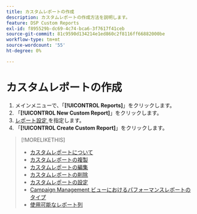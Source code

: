 ```yaml
---
title: カスタムレポートの作成
description: カスタムレポートの作成方法を説明します。
feature: DSP Custom Reports
exl-id: f895529b-dc69-4c74-bca6-3f7617f41ceb
source-git-commit: 81c9590d134214e1ed860c2f8116ff66882000be
workflow-type: tm+mt
source-wordcount: '55'
ht-degree: 0%

---
```


# カスタムレポートの作成

1. メインメニューで、「**[!UICONTROL Reports]**」をクリックします。
1. 「**[!UICONTROL New Custom Report]**」をクリックします。
1. [ レポート設定 ](/help/dsp/reports/report-settings.md) を指定します。
1. 「**[!UICONTROL Create Custom Report]**」をクリックします。

>[!MORELIKETHIS]
>
>* [ カスタムレポートについて ](/help/dsp/reports/report-about.md)
>* [ カスタムレポートの複製 ](/help/dsp/reports/report-copy.md)
>* [ カスタムレポートの編集 ](/help/dsp/reports/report-edit.md)
>* [ カスタムレポートの削除 ](/help/dsp/reports/report-delete.md)
>* [ カスタムレポートの設定 ](/help/dsp/reports/report-settings.md)
>* [Campaign Management ビューにおけるパフォーマンスレポートのタイプ ](/help/dsp/campaign-management/reports/campaign-reports-about.md)
>* [ 使用可能なレポート列 ](/help/dsp/reports/report-columns.md)
